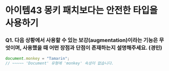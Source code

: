 # 아이템43 몽키 패치보다는 안전한 타입을 사용하기

### Q1. 다음 상황에서 사용할 수 있는 보강(augmentation)이라는 기능은 무엇이며, 사용했을 때 어떤 장점과 단점이 존재하는지 설명해주세요. (경민)

```ts
document.monkey = "Tamarin";
// ~~~~~ 'Document' 유형에 'monkey' 속성이 없습니다.
```
